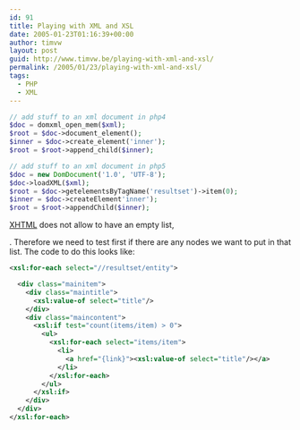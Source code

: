 ```yaml
---
id: 91
title: Playing with XML and XSL
date: 2005-01-23T01:16:39+00:00
author: timvw
layout: post
guid: http://www.timvw.be/playing-with-xml-and-xsl/
permalink: /2005/01/23/playing-with-xml-and-xsl/
tags:
  - PHP
  - XML
---
```

```php  
// add stuff to an xml document in php4
$doc = domxml_open_mem($xml);
$root = $doc->document_element();
$inner = $doc->create_element('inner');
$root = $root->append_child($inner);

// add stuff to an xml document in php5
$doc = new DomDocument('1.0', 'UTF-8');
$doc->loadXML($xml);
$root = $doc->getelementsByTagName('resultset')->item(0);
$inner = $doc->createElement'inner');
$root = $root->appendChild($inner); 
```

[XHTML](http://www.w3.org/TR/xhtml1/) does not allow to have an empty list, <ul></ul>. Therefore we need to test first if there are any nodes we want to put in that list. The code to do this looks like:

```xml
<xsl:for-each select="//resultset/entity">

  <div class="mainitem">
    <div class="maintitle">
      <xsl:value-of select="title"/>
    </div>
    <div class="maincontent">
      <xsl:if test="count(items/item) > 0">
        <ul>
          <xsl:for-each select="items/item"> 
            <li>
              <a href="{link}"><xsl:value-of select="title"/></a>
            </li>
          </xsl:for-each> 
        </ul> 
      </xsl:if>
    </div>
  </div> 
</xsl:for-each>
```
